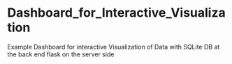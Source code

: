 # Dashboard_for_Interactive_Visualization
Example Dashboard for interactive Visualization of Data with SQLite DB at the back end flask on the server side
